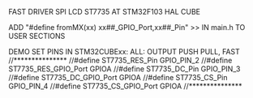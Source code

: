 FAST DRIVER SPI LCD ST7735 AT STM32F103 HAL CUBE

ADD  "#define fromMX(xx) xx##_GPIO_Port,xx##_Pin" >> IN main.h TO USER SECTIONS

DEMO SET PINS IN STM32CUBExx:
ALL: OUTPUT PUSH PULL, FAST
//***************
//#define ST7735_RES_Pin GPIO_PIN_2
//#define ST7735_RES_GPIO_Port GPIOA
//#define ST7735_DC_Pin GPIO_PIN_3
//#define ST7735_DC_GPIO_Port GPIOA
//#define ST7735_CS_Pin GPIO_PIN_4
//#define ST7735_CS_GPIO_Port GPIOA
//***************
